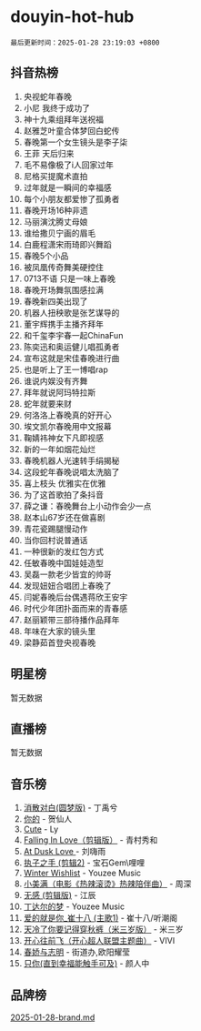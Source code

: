 # douyin-hot-hub

`最后更新时间：2025-01-28 23:19:03 +0800`

## 抖音热榜

1. 央视蛇年春晚
1. 小尼 我终于成功了
1. 神十九乘组拜年送祝福
1. 赵雅芝叶童合体梦回白蛇传
1. 春晚第一个女生镜头是李子柒
1. 王菲 天后归来
1. 毛不易像极了i人回家过年
1. 尼格买提魔术直拍
1. 过年就是一瞬间的幸福感
1. 每个小朋友都爱惨了孤勇者
1. 春晚开场16种非遗
1. 马丽演沈腾丈母娘
1. 谁给撒贝宁画的眉毛
1. 白鹿程潇宋雨琦即兴舞蹈
1. 春晚5个小品
1. 被凤凰传奇舞美硬控住
1. 0713不语 只是一味上春晚
1. 春晚开场舞氛围感拉满
1. 春晚新四美出现了
1. 机器人扭秧歌是张艺谋导的
1. 董宇辉携手主播齐拜年
1. 和千玺李宇春一起ChinaFun
1. 陈奕迅和奥运健儿唱孤勇者
1. 宣布这就是宋佳春晚进行曲
1. 也是听上了王一博唱rap
1. 谁说内娱没有齐舞
1. 拜年就说阿玛特拉斯
1. 蛇年就要来财
1. 何洛洛上春晚真的好开心
1. 埃文凯尔春晚用中文报幕
1. 鞠婧祎神女下凡即视感
1. 新的一年如烟花灿烂
1. 春晚机器人光速转手绢揭秘
1. 这段蛇年春晚说唱太洗脑了
1. 喜上枝头 优雅实在优雅
1. 为了这首歌拍了条抖音
1. 薛之谦：春晚舞台上小动作会少一点
1. 赵本山67岁还在做喜剧
1. 青花瓷踢腿慢动作
1. 当你回村说普通话
1. 一种很新的发红包方式
1. 任敏春晚中国娃娃造型
1. 吴磊一款老少皆宜的帅哥
1. 发现妞妞合唱团上春晚了
1. 闫妮春晚后台偶遇蒋欣王安宇
1. 时代少年团扑面而来的青春感
1. 赵丽颖带三部待播作品拜年
1. 年味在大家的镜头里
1. 梁静茹首登央视春晚

## 明星榜

暂无数据

## 直播榜

暂无数据

## 音乐榜

1. [消散对白(圆梦版)](https://sf5-hl-cdn-tos.douyinstatic.com/obj/tos-cn-ve-2774/og4jB5I5IizzoZVAAAzWgBMAsMDWoArfwBOiFs) - 丁禹兮
1. [你的](https://sf5-hl-cdn-tos.douyinstatic.com/obj/tos-cn-ve-2774/oYuIeKf42jB7sEV6B2upMdpYAgfrQWj0FeRegh) - 贺仙人
1. [Cute](https://sf5-hl-cdn-tos.douyinstatic.com/obj/tos-cn-ve-2774/o4IbIzHWKAAB4wsS5qMBRiiAlEBGTpQRNfFvuo) - Ly
1. [Falling In Love（剪辑版）](https://sf5-hl-cdn-tos.douyinstatic.com/obj/tos-cn-ve-2774/o8ajpA8zzgBPahbBIO8AcKGBLJezFCRd1wfP9f) - 青村秀和
1. [ At Dusk  Love ](https://sf5-hl-cdn-tos.douyinstatic.com/obj/tos-cn-ve-2774/o8CrpCf5CaYgI4ZrtQgMQAFEfuGqNnRSDQAPBc) - 刘嗨雨
1. [执子之手 (剪辑2)](https://sf5-hl-cdn-tos.douyinstatic.com/obj/tos-cn-ve-2774/oUoZLQjCc31XzqsBnBQUNgeKtYPBcgbFDwtfcu) - 宝石Gem\哩哩
1. [Winter Wishlist](https://sf6-cdn-tos.douyinstatic.com/obj/tos-cn-ve-2774/oIIgUOeamCFCVAzxN6MFRLIBlLGpUqQxeeHrLE) - Youzee Music
1. [小美满（电影《热辣滚烫》热辣陪伴曲）](https://sf5-hl-cdn-tos.douyinstatic.com/obj/tos-cn-ve-2774/o0GAn2lSgfZIDUgtevCGDQYnFg4CwnrBaxbTZL) - 周深
1. [无感 (剪辑版)](https://sf5-hl-cdn-tos.douyinstatic.com/obj/tos-cn-ve-2774/o0eIsUzJBDlQaQFC5OFlgbMEZC1TFYBftOBn6p) - 江辰
1. [丁达尔的梦](https://sf3-cdn-tos.douyinstatic.com/obj/tos-cn-ve-2774/oMU3WirUZBVQkAC9ccG5P2IQirziZM2RTInUY) - Youzee Music
1. [爱的就是你_崔十八 (主歌1)](https://sf6-cdn-tos.douyinstatic.com/obj/tos-cn-ve-2774/oI5BO5DhFZ6UTcNCnZaOCBLtZ7WIMQGfgnXf5E) - 崔十八/听潮阁
1. [天冷了你要记得穿秋裤（米三岁版）](https://sf5-hl-cdn-tos.douyinstatic.com/obj/tos-cn-ve-2774/oQlIwVIDWiZ6BQilAorS7MA0AgCkQDvcZAdm1) - 米三岁
1. [开心往前飞（开心超人联盟主题曲）](https://sf5-hl-cdn-tos.douyinstatic.com/obj/tos-cn-ve-2774/9d8fb7c82cf1421fb93a9fe925275e0a) - VIVI
1. [春娇与志明](https://sf5-hl-cdn-tos.douyinstatic.com/obj/tos-cn-ve-2774/e530d8fceb7044b39707d7f9ff54add1) - 街道办,欧阳耀莹
1. [只你(直到幸福能触手可及)](https://sf5-hl-cdn-tos.douyinstatic.com/obj/tos-cn-ve-2774/o0lBkRDzFTeaVSUz3ZZSCBVtZ5DIMQGfgmEAuE) - 颜人中

## 品牌榜

[2025-01-28-brand.md](2025-01-28-brand.md)
